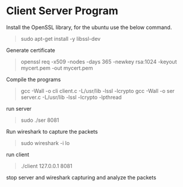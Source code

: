 # Client Server Program 

Install the OpenSSL library, for the ubuntu use the below command.
>sudo apt-get install -y libssl-dev

Generate certificate
>openssl req -x509 -nodes -days 365 -newkey rsa:1024 -keyout mycert.pem -out mycert.pem

Compile the programs
> gcc -Wall -o cli  client.c -L/usr/lib -lssl -lcrypto
> gcc -Wall -o ser  server.c -L/usr/lib -lssl -lcrypto -lpthread

run server
> sudo ./ser 8081

Run wireshark to capture the packets
> sudo wireshark -i lo

run client 
> ./client 127.0.0.1 8081

stop server and wireshark capturing and analyze the packets
